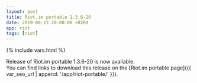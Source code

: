 ```yaml
---
layout: post
title: Riot.im portable 1.3.6-20
date: 2019-09-23 20:00:00 +0200
app: riot
tags: [riot]
---
```

{% include vars.html %}

Release of Riot.im portable 1.3.6-20 is now available.<br />
You can find links to download this release on the [Riot.im portable page]({{ var_seo_url | append: '/app/riot-portable/' }}).